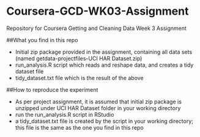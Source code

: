 # Coursera-GCD-WK03-Assignment
Repository for Coursera Getting and Cleaning Data Week 3 Assignment

##What you find in this repo
- Initial zip package provided in the assignment, containing all data sets (named getdata-projectfiles-UCI HAR Dataset.zip)
- run_analysis.R script which reads and reshape data, and creates a tidy dataset file
- tidy_dataset.txt file which is the result of the above

##How to reproduce the experiment
- As per project assignment, it is assumed that initial zip package is unzipped under UCI HAR Dataset folder in your working directory
- run the run_analysis.R script in RStudio
- a tidy_dataset.txt file is created by the script in your working directory; this file is the same as the one you find in this repo
